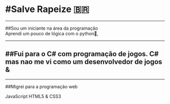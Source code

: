 #Salve Rapeize 🇧🇷 
================
* * * * *
##Sou um iniciante na área da programação\
Aprendi um pouco de lógica com o python🐍,
* * * * *
##Fui para o C\# com programação de jogos. C\# \
mas nao me vi como um desenvolvedor de jogos &
-----------------------------------------------
* * * * *
##Migrei para a programação web

JavaScript
HTML5
&
CSS3
